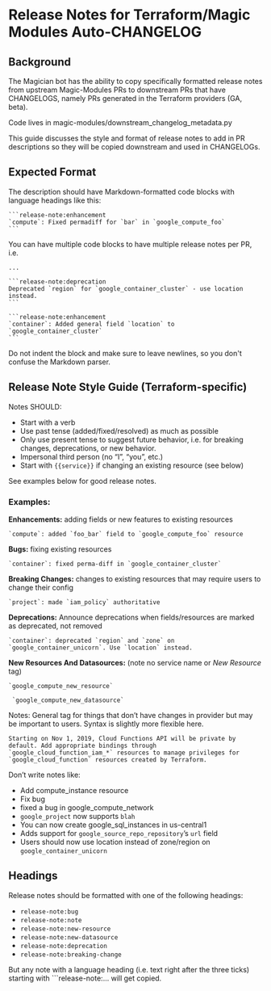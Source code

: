 # Release Notes for Terraform/Magic Modules Auto-CHANGELOG

## Background

The Magician bot has the ability to copy specifically formatted release notes
from upstream Magic-Modules PRs to downstream PRs that have CHANGELOGS, namely
PRs generated in the Terraform providers (GA, beta).

Code lives in magic-modules/downstream_changelog_metadata.py

This guide discusses the style and format of release notes to add
in PR descriptions so they will be copied downstream and used
in CHANGELOGs.

## Expected Format

The description should have Markdown-formatted code blocks with language headings like this:

~~~
```release-note:enhancement
`compute`: Fixed permadiff for `bar` in `google_compute_foo`
```
~~~

You can have multiple code blocks to have multiple release notes per PR, i.e.

~~~
...

```release-note:deprecation
Deprecated `region` for `google_container_cluster` - use location instead.
```

```release-note:enhancement
`container`: Added general field `location` to `google_container_cluster`
```
~~~


Do not indent the block and make sure to leave newlines, so you don't confuse
the Markdown parser.


## Release Note Style Guide (Terraform-specific)

Notes SHOULD:
- Start with a verb
- Use past tense (added/fixed/resolved) as much as possible
- Only use present tense to suggest future behavior, i.e. for breaking
  changes, deprecations, or new behavior.
- Impersonal third person (no “I”, “you”, etc.)
- Start with `{{service}}` if changing an existing resource (see below)

See examples below for good release notes.

### Examples:

**Enhancements:** adding fields or new features to existing resources

```release-note:enhancement
`compute`: added `foo_bar` field to `google_compute_foo` resource
```
**Bugs:** fixing existing resources

```release-note:bug
`container`: fixed perma-diff in `google_container_cluster`
```

**Breaking Changes:** changes to existing resources that may require users to change their config

```release-note:breaking-change
`project`: made `iam_policy` authoritative
```

**Deprecations:** Announce deprecations when fields/resources are marked as deprecated, not removed

``` release-note:deprecation
`container`: deprecated `region` and `zone` on `google_container_unicorn`. Use `location` instead.
```

**New Resources And Datasources:**
(note no service name or *New Resource* tag)

```release-note:new-resource
`google_compute_new_resource`
```

```release-note:new-datasource
 `google_compute_new_datasource`
```

Notes: General tag for things that don’t have changes in provider but may be important to users. Syntax is slightly more flexible here. 

```release-note:note
Starting on Nov 1, 2019, Cloud Functions API will be private by default. Add appropriate bindings through `google_cloud_function_iam_*` resources to manage privileges for `google_cloud_function` resources created by Terraform.
```

Don’t write notes like:
- Add compute_instance resource
- Fix bug
- fixed a bug in google_compute_network
- `google_project` now supports `blah`
- You can now create google_sql_instances in us-central1
- Adds support for `google_source_repo_repository`’s `url` field
- Users should now use location instead of zone/region on `google_container_unicorn`

## Headings

Release notes should be formatted with one of the following headings:
- `release-note:bug`
- `release-note:note`
- `release-note:new-resource`
- `release-note:new-datasource`
- `release-note:deprecation`
- `release-note:breaking-change`

But any note with a language heading (i.e. text right after the three ticks)
starting with ```release-note:... will get copied.

